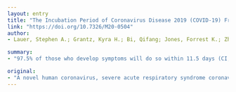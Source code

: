 ```yaml
---
layout: entry
title: "The Incubation Period of Coronavirus Disease 2019 (COVID-19) From Publicly Reported Confirmed Cases: Estimation and Application"
link: "https://doi.org/10.7326/M20-0504"
author:
- Lauer, Stephen A.; Grantz, Kyra H.; Bi, Qifang; Jones, Forrest K.; Zheng, Qulu; Meredith, Hannah R.; Azman, Andrew S.; Reich, Nicholas G.; Lessler, Justin

summary:
- "97.5% of those who develop symptoms will do so within 11.5 days (CI, 8.2 to 15.6 days) of infection. There were 181 confirmed cases with identifiable exposure and symptom onset windows. The median incubation period was estimated to be 5.1 days. 101 out of every 10??000 cases will develop symptoms after 14 days of active monitoring or quarantine. Publicly reported cases may overrepresent severe cases."

original:
- "A novel human coronavirus, severe acute respiratory syndrome coronavirus 2 (SARS-CoV-2), was identified in China in December 2019. There is limited support for many of its key epidemiologic features, including the incubation period for clinical disease (coronavirus disease 2019 [COVID-19]), which has important implications for surveillance and control activities. OBJECTIVE: To estimate the length of the incubation period of COVID-19 and describe its public health implications. DESIGN: Pooled analysis of confirmed COVID-19 cases reported between 4 January 2020 and 24 February 2020. SETTING: News reports and press releases from 50 provinces, regions, and countries outside Wuhan, Hubei province, China. PARTICIPANTS: Persons with confirmed SARS-CoV-2 infection outside Hubei province, China. MEASUREMENTS: Patient demographic characteristics and dates and times of possible exposure, symptom onset, fever onset, and hospitalization. RESULTS: There were 181 confirmed cases with identifiable exposure and symptom onset windows to estimate the incubation period of COVID-19. The median incubation period was estimated to be 5.1 days (95% CI, 4.5 to 5.8 days), and 97.5% of those who develop symptoms will do so within 11.5 days (CI, 8.2 to 15.6 days) of infection. These estimates imply that, under conservative assumptions, 101 out of every 10??000 cases (99th percentile, 482) will develop symptoms after 14 days of active monitoring or quarantine. LIMITATION: Publicly reported cases may overrepresent severe cases, the incubation period for which may differ from that of mild cases. CONCLUSION: This work provides additional evidence for a median incubation period for COVID-19 of approximately 5 days, similar to SARS. Our results support current proposals for the length of quarantine or active monitoring of persons potentially exposed to SARS-CoV-2, although longer monitoring periods might be justified in extreme cases. PRIMARY FUNDING SOURCE: U.S. Centers for Disease Control and Prevention, National Institute of Allergy and Infectious Diseases, National Institute of General Medical Sciences, and Alexander von Humboldt Foundation."
---
```


